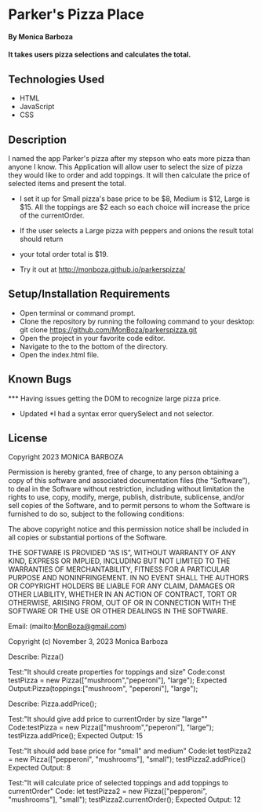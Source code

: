 # Parker's Pizza Place

#### By Monica Barboza

#### It takes users pizza selections and calculates the total.

## Technologies Used

* HTML
* JavaScript
* CSS

## Description
I named the app Parker's pizza after my stepson who eats more pizza than anyone I know.
This Application will allow user to select the size of pizza they would like to order and add toppings. It will then calculate the price of selected items and present the total. 
* I set it up for Small pizza's base price to be $8, Medium is $12, Large is $15. All the toppings are $2 each so each choice will increase the price of the currentOrder.  
* If the user selects a Large pizza with peppers and onions the result total should return 
* your total order total is $19.

 * Try it out at http://monboza.github.io/parkerspizza/

## Setup/Installation Requirements

* Open terminal or command prompt.
* Clone the repository by running the following command to your desktop: 
  git clone https://github.com/MonBoza/parkerspizza.git
* Open the project in your favorite code editor. 
* Navigate to the to the bottom of the directory.
* Open the index.html file.


## Known Bugs

*** Having issues getting the DOM to recognize large pizza price.
*  Updated *I had a syntax error querySelect and not selector.

## License

Copyright 2023 MONICA BARBOZA

Permission is hereby granted, free of charge, to any person obtaining a copy of this software and associated documentation files (the “Software”), to deal in the Software without restriction, including without limitation the rights to use, copy, modify, merge, publish, distribute, sublicense, and/or sell copies of the Software, and to permit persons to whom the Software is furnished to do so, subject to the following conditions:

The above copyright notice and this permission notice shall be included in all copies or substantial portions of the Software.

THE SOFTWARE IS PROVIDED “AS IS”, WITHOUT WARRANTY OF ANY KIND, EXPRESS OR IMPLIED, INCLUDING BUT NOT LIMITED TO THE WARRANTIES OF MERCHANTABILITY, FITNESS FOR A PARTICULAR PURPOSE AND NONINFRINGEMENT. IN NO EVENT SHALL THE AUTHORS OR COPYRIGHT HOLDERS BE LIABLE FOR ANY CLAIM, DAMAGES OR OTHER LIABILITY, WHETHER IN AN ACTION OF CONTRACT, TORT OR OTHERWISE, ARISING FROM, OUT OF OR IN CONNECTION WITH THE SOFTWARE OR THE USE OR OTHER DEALINGS IN THE SOFTWARE.


Email: (mailto:MonBoza@gmail.com)


Copyright (c) November 3, 2023  Monica Barboza






Describe: Pizza()

Test:"It should create properties for toppings and size"
Code:const testPizza = new Pizza(["mushroom","peperoni"], "large");
Expected Output:Pizza(toppings:["mushroom", "peperoni"], "large");

Describe: Pizza.addPrice();

Test:"It should give add price to currentOrder by size "large""
Code:testPizza = new Pizza(["mushroom","peperoni"], "large");
testPizza.addPrice();
Expected Output: 15

Test:"It should add base price for "small" and medium"
Code:let testPizza2 = new Pizza(["pepperoni", "mushrooms"], "small");
testPizza2.addPrice()
Expected Output: 8

Test:"It will calculate price of selected toppings and add toppings to currentOrder"
Code: let testPizza2 = new Pizza(["pepperoni", "mushrooms"], "small");
testPizza2.currentOrder();
Expected Output: 12


